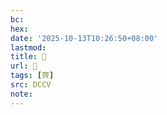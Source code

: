 ```yaml
---
bc:
hex:
date: '2025-10-13T10:26:50+08:00'
lastmod:
title: 􂢝
url: 􂢝
tags: [齊]
src: DCCV
note:
---
```

